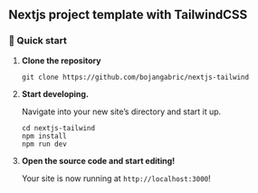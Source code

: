## Nextjs project template with TailwindCSS

### 🚀 Quick start

1.  **Clone the repository**

    ```shell
    git clone https://github.com/bojangabric/nextjs-tailwind
    ```

2.  **Start developing.**

    Navigate into your new site’s directory and start it up.

    ```shell
    cd nextjs-tailwind
    npm install
    npm run dev
    ```

3.  **Open the source code and start editing!**

    Your site is now running at `http://localhost:3000`!
